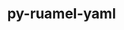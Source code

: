 ---
title: "py-ruamel-yaml"
layout: cache
categories: [package, develop-2023-06-04]
meta: {"versions": ["0.17.16"], "compilers": ["gcc@=11.1.0"], "oss": ["ubuntu20.04"], "platforms": ["linux"], "targets": ["ppc64le", "x86_64_v3"], "stacks": ["e4s", "e4s-power", "root"], "num_specs": 2, "num_specs_by_stack": {"root": 2, "e4s-power": 1, "e4s": 1}}
spec_details: [{"hash": "bjn5b6zplyadcj34i5kt7epreqpml54b", "compiler": "gcc@=11.1.0", "versions": ["0.17.16"], "os": "ubuntu20.04", "platform": "linux", "target": "ppc64le", "variants": ["build_system=python_pip"], "stacks": ["root", "e4s-power"], "size": "-", "tarball": "https://binaries.spack.io/releases/develop-2023-06-04/build_cache/linux-ubuntu20.04-ppc64le/gcc-11.1.0/py-ruamel-yaml-0.17.16/linux-ubuntu20.04-ppc64le-gcc-11.1.0-py-ruamel-yaml-0.17.16-bjn5b6zplyadcj34i5kt7epreqpml54b.spack"}, {"hash": "s4y34w3edg2t5ikjagnju2cnbivvyf5b", "compiler": "gcc@=11.1.0", "versions": ["0.17.16"], "os": "ubuntu20.04", "platform": "linux", "target": "x86_64_v3", "variants": ["build_system=python_pip"], "stacks": ["root", "e4s"], "size": "-", "tarball": "https://binaries.spack.io/releases/develop-2023-06-04/build_cache/linux-ubuntu20.04-x86_64_v3/gcc-11.1.0/py-ruamel-yaml-0.17.16/linux-ubuntu20.04-x86_64_v3-gcc-11.1.0-py-ruamel-yaml-0.17.16-s4y34w3edg2t5ikjagnju2cnbivvyf5b.spack"}]
---